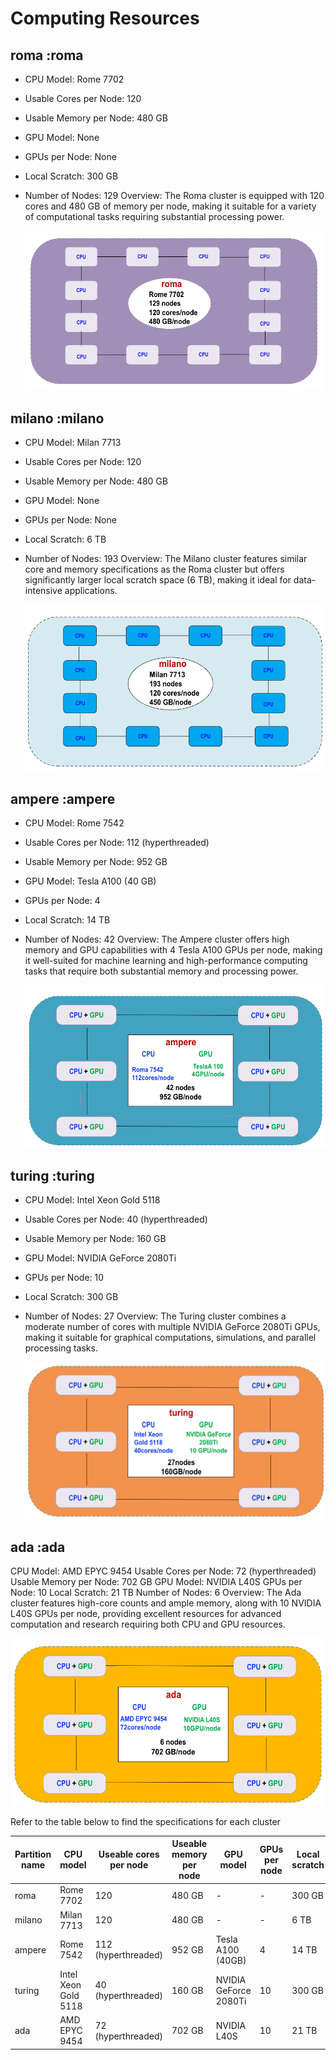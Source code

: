 # Computing Resources


## roma :roma

 - CPU Model: Rome 7702
 - Usable Cores per Node: 120
 - Usable Memory per Node: 480 GB
 - GPU Model: None
 - GPUs per Node: None
 - Local Scratch: 300 GB
 - Number of Nodes: 129
 Overview: The Roma cluster is equipped with 120 cores and 480 GB of memory per node, making it suitable for a variety of computational tasks requiring substantial processing power.

   ![roma](assets/roma.png)
   
## milano :milano

 - CPU Model: Milan 7713
 - Usable Cores per Node: 120
 - Usable Memory per Node: 480 GB
 - GPU Model: None
 - GPUs per Node: None
 - Local Scratch: 6 TB
 - Number of Nodes: 193
   Overview: The Milano cluster features similar core and memory specifications as the Roma cluster but offers significantly larger local scratch space (6 TB), making it ideal for data-intensive applications.

   ![milano](assets/milano.png)
   
## ampere :ampere

 - CPU Model: Rome 7542
 - Usable Cores per Node: 112 (hyperthreaded)
 - Usable Memory per Node: 952 GB
 - GPU Model: Tesla A100 (40 GB)
 - GPUs per Node: 4
 - Local Scratch: 14 TB
 - Number of Nodes: 42
Overview: The Ampere cluster offers high memory and GPU capabilities with 4 Tesla A100 GPUs per node, making it well-suited for machine learning and high-performance computing tasks that require both substantial memory and processing power.

   ![ampere](assets/ampere.png)
   
## turing :turing

 - CPU Model: Intel Xeon Gold 5118
 - Usable Cores per Node: 40 (hyperthreaded)
 - Usable Memory per Node: 160 GB
 - GPU Model: NVIDIA GeForce 2080Ti
 - GPUs per Node: 10
 - Local Scratch: 300 GB
 - Number of Nodes: 27
Overview: The Turing cluster combines a moderate number of cores with multiple NVIDIA GeForce 2080Ti GPUs, making it suitable for graphical computations, simulations, and parallel processing tasks.

   ![turing](assets/turing.png)
   
## ada :ada
CPU Model: AMD EPYC 9454
Usable Cores per Node: 72 (hyperthreaded)
Usable Memory per Node: 702 GB
GPU Model: NVIDIA L40S
GPUs per Node: 10
Local Scratch: 21 TB
Number of Nodes: 6
Overview: The Ada cluster features high-core counts and ample memory, along with 10 NVIDIA L40S GPUs per node, providing excellent resources for advanced computation and research requiring both CPU and GPU resources.

   ![ada](assets/ada.png)
   
Refer to the table below to find the specifications for each cluster

| Partition name | CPU model | Useable cores per node | Useable memory per node | GPU model | GPUs per node | Local scratch | Number of nodes |
| --- | --- | --- | --- | --- | --- | --- | --- |
| roma | Rome 7702 | 120 | 480 GB | - | - | 300 GB | 129 |
| milano | Milan 7713 | 120 | 480 GB | - | - | 6 TB | 193 |
| ampere | Rome 7542 | 112 (hyperthreaded) | 952 GB | Tesla A100 (40GB) | 4 | 14 TB | 42 |
| turing | Intel Xeon Gold 5118 | 40 (hyperthreaded) | 160 GB | NVIDIA GeForce 2080Ti | 10 | 300 GB | 27 |
| ada | AMD EPYC 9454 | 72 (hyperthreaded) | 702 GB | NVIDIA L40S | 10 | 21 TB | 6 |
